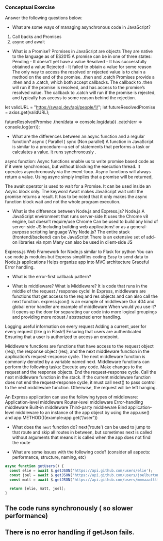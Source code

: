 ### Conceptual Exercise

Answer the following questions below:

- What are some ways of managing asynchronous code in JavaScript?
1) Call backs and Promises
2) async and await


- What is a Promise?
Promises in JavaScript are objects
They are native to the language as of ES2015
A promise can be in one of three states:
Pending - It doesn’t yet have a value
Resolved - It has successfully obtained a value
Rejected - It failed to obtain a value for some reason
The only way to access the resolved or rejected value is to chain a method on the end of the promise.
.then and .catch
Promises provide a .then and a .catch, which both accept callbacks.
The callback to .then will run if the promise is resolved, and has access to the promise’s resolved value.
The callback to .catch will run if the promise is rejected, and typically has access to some reason behind the rejection.


let validURL = "https://swapi.dev/api/people/1/";
let futureResolvedPromise = axios.get(validURL);

futureResolvedPromise
  .then(data => console.log(data))
  .catch(err => console.log(err));


- What are the differences between an async function and a regular function?
async ( Parallel )
sync (Non parallel)
A function in JavaScript is similar to a procedure—a set of statements that performs a task or calculates a value. It runs synchronously .

async function: Async functions enable us to write promise based code as if it were synchronous, but without blocking the execution thread. It operates asynchronously via the event-loop. Async functions will always return a value. Using async simply implies that a promise will be returned, 

The await operator is used to wait for a Promise. It can be used inside an Async block only. The keyword Await makes JavaScript wait until the promise returns a result. It has to be noted that it only makes the async function block wait and not the whole program execution.

- What is the difference between Node.js and Express.js?
Node.js
A JavaScript environment that runs server-side
It uses the Chrome v8 engine, but doesn’t require/use Chrome
Can be used to build any kind of server-side JS
Including building web applications!
or as a general-purpose scripting language
Why Node.js?
The entire stack (frontend/backend) can be JavaScript
There is an extensive set of add-on libraries via npm
Many can also be used in client-side JS

Express.js
Web Framework for Node.js similar to Flask for python
You can use node.js  modules but Express simplifies coding
Easy to send data to Node.js applications
Helps organize app into MVC architecture
Graceful Error handling.


- What is the error-first callback pattern?

- What is middleware?
What is Middleware?
It is code that runs in the middle of the request / response cycle!
In Express, middleware are functions that get access to the req and res objects and can also call the next function.
express.json() is an example of middleware
Our 404 and global error handler are example of middleware
When would you use it?
It opens up the door for separating our code into more logical groupings and providing more robust / abstracted error handling.

Logging useful information on every request
Adding a current_user for every request (like g in Flask!)
Ensuring that users are authenticated
Ensuring that a user is authorized to access an endpoint.


Middleware functions are functions that have access to the request object (req), the response object (res), and the next middleware function in the application’s request-response cycle. The next middleware function is commonly denoted by a variable named next.
Middleware functions can perform the following tasks:
Execute any code.
Make changes to the request and the response objects.
End the request-response cycle.
Call the next middleware function in the stack.
If the current middleware function does not end the request-response cycle, it must call next() to pass control to the next middleware function. Otherwise, the request will be left hanging.

An Express application can use the following types of middleware:
Application-level middleware
Router-level middleware
Error-handling middleware
Built-in middleware
Third-party middleware
Bind application-level middleware to an instance of the app object by using the app.use() and app.METHOD()(example:app.get(“/user”))



- What does the `next` function do?
next('route') can be used to jump to that route and skip all routes in between, but sometimes next is called without arguments that means it is called when the app does not find the route

- What are some issues with the following code? (consider all aspects: performance, structure, naming, etc)

```js
async function getUsers() {
  const elie = await $.getJSON('https://api.github.com/users/elie');
  const joel = await $.getJSON('https://api.github.com/users/joelburton');
  const matt = await $.getJSON('https://api.github.com/users/mmmaaatttttt');

  return [elie, matt, joel];
}
```
## The code runs synchronously ( so slower performance)
## There is no error handling if getJson fails.
